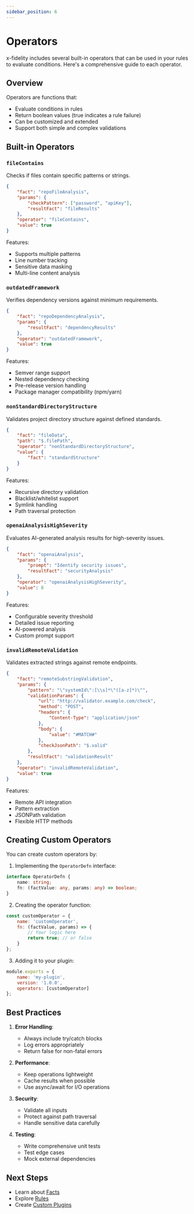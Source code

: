 ```yaml
---
sidebar_position: 6
---
```


# Operators

x-fidelity includes several built-in operators that can be used in your rules to evaluate conditions. Here's a comprehensive guide to each operator.

## Overview

Operators are functions that:
- Evaluate conditions in rules
- Return boolean values (true indicates a rule failure)
- Can be customized and extended
- Support both simple and complex validations

## Built-in Operators

### `fileContains`

Checks if files contain specific patterns or strings.

```json
{
    "fact": "repoFileAnalysis",
    "params": {
        "checkPattern": ["password", "apiKey"],
        "resultFact": "fileResults"
    },
    "operator": "fileContains",
    "value": true
}
```

Features:
- Supports multiple patterns
- Line number tracking
- Sensitive data masking
- Multi-line content analysis

### `outdatedFramework`

Verifies dependency versions against minimum requirements.

```json
{
    "fact": "repoDependencyAnalysis",
    "params": {
        "resultFact": "dependencyResults"
    },
    "operator": "outdatedFramework",
    "value": true
}
```

Features:
- Semver range support
- Nested dependency checking
- Pre-release version handling
- Package manager compatibility (npm/yarn)

### `nonStandardDirectoryStructure`

Validates project directory structure against defined standards.

```json
{
    "fact": "fileData",
    "path": "$.filePath",
    "operator": "nonStandardDirectoryStructure",
    "value": {
        "fact": "standardStructure"
    }
}
```

Features:
- Recursive directory validation
- Blacklist/whitelist support
- Symlink handling
- Path traversal protection

### `openaiAnalysisHighSeverity`

Evaluates AI-generated analysis results for high-severity issues.

```json
{
    "fact": "openaiAnalysis",
    "params": {
        "prompt": "Identify security issues",
        "resultFact": "securityAnalysis"
    },
    "operator": "openaiAnalysisHighSeverity",
    "value": 8
}
```

Features:
- Configurable severity threshold
- Detailed issue reporting
- AI-powered analysis
- Custom prompt support

### `invalidRemoteValidation`

Validates extracted strings against remote endpoints.

```json
{
    "fact": "remoteSubstringValidation",
    "params": {
        "pattern": "\"systemId\":[\\s]*\"([a-z]*)\"",
        "validationParams": {
            "url": "http://validator.example.com/check",
            "method": "POST",
            "headers": {
                "Content-Type": "application/json"
            },
            "body": {
                "value": "#MATCH#"
            },
            "checkJsonPath": "$.valid"
        },
        "resultFact": "validationResult"
    },
    "operator": "invalidRemoteValidation",
    "value": true
}
```

Features:
- Remote API integration
- Pattern extraction
- JSONPath validation
- Flexible HTTP methods

## Creating Custom Operators

You can create custom operators by:

1. Implementing the `OperatorDefn` interface:
```typescript
interface OperatorDefn {
    name: string;
    fn: (factValue: any, params: any) => boolean;
}
```

2. Creating the operator function:
```javascript
const customOperator = {
    name: 'customOperator',
    fn: (factValue, params) => {
        // Your logic here
        return true; // or false
    }
};
```

3. Adding it to your plugin:
```javascript
module.exports = {
    name: 'my-plugin',
    version: '1.0.0',
    operators: [customOperator]
};
```

## Best Practices

1. **Error Handling**:
   - Always include try/catch blocks
   - Log errors appropriately
   - Return false for non-fatal errors

2. **Performance**:
   - Keep operations lightweight
   - Cache results when possible
   - Use async/await for I/O operations

3. **Security**:
   - Validate all inputs
   - Protect against path traversal
   - Handle sensitive data carefully

4. **Testing**:
   - Write comprehensive unit tests
   - Test edge cases
   - Mock external dependencies

## Next Steps

- Learn about [Facts](facts)
- Explore [Rules](rules)
- Create [Custom Plugins](plugins/overview)
